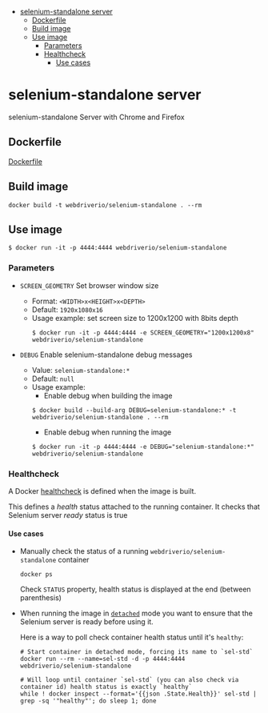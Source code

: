 <!-- START doctoc generated TOC please keep comment here to allow auto update -->
<!-- DON'T EDIT THIS SECTION, INSTEAD RE-RUN doctoc TO UPDATE -->

- [selenium-standalone server](#selenium-standalone-server)
  - [Dockerfile](#dockerfile)
  - [Build image](#build-image)
  - [Use image](#use-image)
    - [Parameters](#parameters)
    - [Healthcheck](#healthcheck)
      - [Use cases](#use-cases)

<!-- END doctoc generated TOC please keep comment here to allow auto update -->

# selenium-standalone server

selenium-standalone Server with Chrome and Firefox

## Dockerfile

[Dockerfile](./Dockerfile)

## Build image

```
docker build -t webdriverio/selenium-standalone . --rm
```

## Use image

```
$ docker run -it -p 4444:4444 webdriverio/selenium-standalone
```

### Parameters

* `SCREEN_GEOMETRY` Set browser window size
  * Format: `<WIDTH>x<HEIGHT>x<DEPTH>`
  * Default: `1920x1080x16`
  * Usage example: set screen size to 1200x1200 with 8bits depth
    ```
    $ docker run -it -p 4444:4444 -e SCREEN_GEOMETRY="1200x1200x8" webdriverio/selenium-standalone
    ```

* `DEBUG` Enable selenium-standalone debug messages
  * Value: `selenium-standalone:*`
  * Default: `null`
  * Usage example: 
    * Enable debug when building the image
    ```
    $ docker build --build-arg DEBUG=selenium-standalone:* -t webdriverio/selenium-standalone . --rm
    ```
    * Enable debug when running the image
    ```
    $ docker run -it -p 4444:4444 -e DEBUG="selenium-standalone:*" webdriverio/selenium-standalone
    ```

### Healthcheck

A Docker [healthcheck](https://docs.docker.com/engine/reference/builder/#healthcheck) is defined when the image is built. 

This defines a _health_ status attached to the running container. It checks that Selenium server _ready_ status is true

#### Use cases

* Manually check the status of a running `webdriverio/selenium-standalone` container

  ```
  docker ps
  ```

  Check `STATUS` property, health status is displayed at the end (between parenthesis)

* When running the image in [`detached`](https://docs.docker.com/engine/reference/run/#detached--d) mode you want to      ensure that the Selenium server is ready before using it.

  Here is a way to poll check container health status until it's `healthy`:

  ```
  # Start container in detached mode, forcing its name to `sel-std`
  docker run --rm --name=sel-std -d -p 4444:4444 webdriverio/selenium-standalone

  # Will loop until container `sel-std` (you can also check via container id) health status is exactly `healthy`
  while ! docker inspect --format='{{json .State.Health}}' sel-std | grep -sq '"healthy"'; do sleep 1; done
  ```
